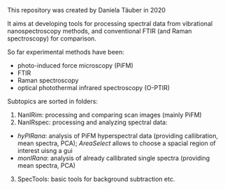 This repository was created by Daniela Täuber in 2020

It aims at developing tools for processing spectral data from vibrational nanospectroscopy methods, 
and conventional FTIR (and Raman spectroscopy) for comparison.

So far experimental methods have been:
- photo-induced force microscopy (PiFM)
- FTIR
- Raman spectroscopy
- optical photothermal infrared spectroscopy (O-PTIR)

Subtopics are sorted in folders:
1. NanIRim: processing and comparing scan images (mainly PiFM)
2. NanIRspec: processing and analyzing spectral data:  
-  _hyPIRana_: analysis of PiFM hyperspectral data (providing callibration, mean spectra, PCA); _AreaSelect_ allows to choose a spacial region of interest uisng a gui
-  _monIRana_: analysis of already callibrated single spectra (providing mean spectra, PCA)
3. SpecTools: basic tools for background subtraction etc.

